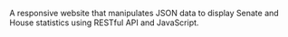 A responsive website that manipulates JSON data to display Senate and House statistics using RESTful API and JavaScript.
